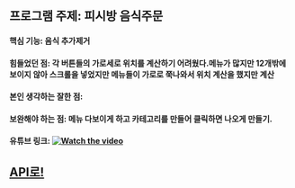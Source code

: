 ## 프로그램 주제: 피시방 음식주문 
#### 핵심 기능: 음식 추가제거 
#### 힘들었던 점: 각 버튼들의 가로세로 위치를 계산하기 어려웠다.메뉴가 많지만 12개밖에보이지 않아 스크롤을 넣었지만 메뉴들이 가로로 쭉나와서 위치 계산을 했지만 계산 
#### 본인 생각하는 잘한 점:
#### 보완해야 하는 점: 메뉴 다보이게 하고 카테고리를 만들어 클릭하면 나오게 만들기.

#### 유튜브 링크: [![Watch the video](https://img.youtube.com/vi/hvoxAaqEclg/hqdefault.jpg)](https://youtu.be/hvoxAaqEclg)

## [API로!](https://minjoongoo.github.io/Project/Project/doc/index.html)
